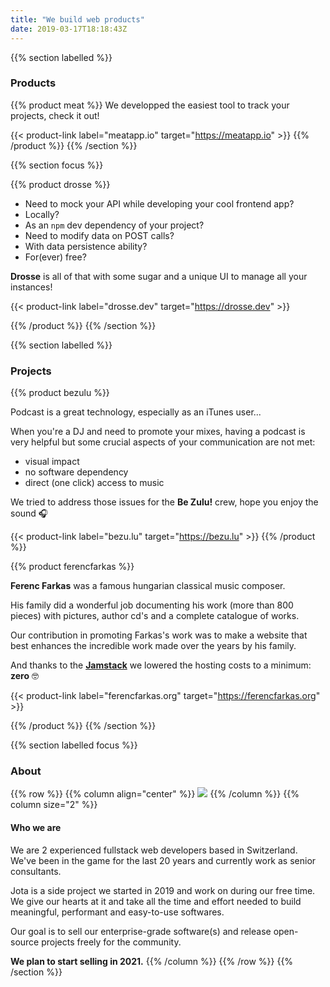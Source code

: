 ```yaml
---
title: "We build web products"
date: 2019-03-17T18:18:43Z
---
```


{{% section labelled %}}
### Products

{{% product meat %}}
We developped the easiest tool to track your projects, check it out!

{{< product-link label="meatapp.io" target="https://meatapp.io" >}}
{{% /product %}}
{{% /section %}}

{{% section focus %}}
<!-- Drosse -->
{{% product drosse %}}

- Need to mock your API while developing your cool frontend app?
- Locally?
- As an `npm` dev dependency of your project?
- Need to modify data on POST calls?
- With data persistence ability?
- For(ever) free?

**Drosse** is all of that with some sugar and a unique UI to manage all your instances!

{{< product-link label="drosse.dev" target="https://drosse.dev" >}}

{{% /product %}}
{{% /section %}}

{{% section labelled %}}
### Projects
<!-- Be Zulu -->
{{% product bezulu %}}

Podcast is a great technology, especially as an iTunes user...

When you're a DJ and need to promote your mixes, having a podcast is very
helpful but some crucial aspects of your communication are not met:

- visual impact
- no software dependency
- direct (one click) access to music

We tried to address those issues for the **Be Zulu!** crew, hope you enjoy the sound 🎧

{{< product-link label="bezu.lu" target="https://bezu.lu" >}}
{{% /product %}}

<!-- ferencfarkas.org -->
{{% product ferencfarkas %}}

**Ferenc Farkas** was a famous hungarian classical music composer.

His family
did a wonderful job documenting his work (more than 800 pieces) with pictures,
author cd's and a complete catalogue of works.

Our contribution in promoting Farkas's work was to make a website that best
enhances the incredible work made over the years by his family.

And thanks to the **[Jamstack](https://www.netlify.com/jamstack/)** we
lowered the hosting costs to a minimum: **zero** 🤓

{{< product-link label="ferencfarkas.org" target="https://ferencfarkas.org" >}}

{{% /product %}}
{{% /section %}}

{{% section labelled focus %}}
### About
{{% row %}}
{{% column align="center" %}}
<img class="juniors" src="/img/juniors-at-work.jpg" srcset="/img/juniors-at-work@2x.jpg 2x, /img//img/juniors-at-work@3x.jpg 3x">
{{% /column %}}
{{% column size="2" %}}
#### Who we are
We are 2 experienced fullstack web developers based in Switzerland. We've
been in the game for the last 20 years and currently work as senior consultants.

<p class="secondary">
Jota is a side project we started in 2019 and work on during our free time.
We give our hearts at it and take all the time and effort needed to build
meaningful, performant and easy-to-use softwares.
</p>

Our goal is to sell our enterprise-grade software(s) and release open-source projects freely for the community.

**We plan to start selling in 2021.**
{{% /column %}}
{{% /row %}}
{{% /section %}}